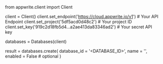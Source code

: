 from appwrite.client import Client

client = Client()
client.set_endpoint('https://cloud.appwrite.io/v1') # Your API Endpoint
client.set_project('5df5acd0d48c2') # Your project ID
client.set_key('919c2d18fb5d4...a2ae413da83346ad2') # Your secret API key

databases = Databases(client)

result = databases.create(
    database_id = '<DATABASE_ID>',
    name = '<NAME>',
    enabled = False # optional
)

